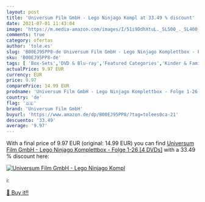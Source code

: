 ```yaml
---
layout: post
title: 'Universum Film GmbH - Lego Ninjago Kompl at 33.49 % discount'
date: 2021-07-01 11:43:04
image: 'https://m.media-amazon.com/images/I/51i9DdhXtuL._SL500_._SL400_.jpg'
comments: true
category: ofertas
author: 'tole.es'
slug: 'B00EJ95PP8-de Universum Film GmbH - Lego Ninjago Komplettbox - Folge...'
sku: 'B00EJ95PP8-de'
tags: [ 'Box-Sets','DVD & Blu-ray','Featured Categories','Kinder & Familie','Serien & TV-Produktionen','Zeichentrick','lego','universum film gmbh', ]
actualPrice: 9.97 EUR
currency: EUR
price: 9.97
comparePrice: 14.99 EUR
prodname: 'Universum Film GmbH - Lego Ninjago Komplettbox - Folge 1-26 [4 DVDs]'
country: 'de'
flag: '🇩🇪'
brand: 'Universum Film GmbH'
buyurl: 'https://www.amazon.de/dp/B00EJ95PP8/?tag=tolees0ca-21'
descuento: '33.49'
average: '9.97'
---
```


With a final price of 9.97 EUR (original: 14.99 EUR) you can find [Universum Film GmbH - Lego Ninjago Komplettbox - Folge 1-26 [4 DVDs]](https://www.amazon.de/dp/B00EJ95PP8/?tag=tolees0ca-21) with a  33.49 % discount here:

[![Universum Film GmbH - Lego Ninjago Kompl](https://m.media-amazon.com/images/I/51i9DdhXtuL._SL500_._SL400_.jpg)](https://www.amazon.de/dp/B00EJ95PP8/?tag=tolees0ca-21)

ℹ️:


[🛒 Buy it!!](https://www.amazon.de/dp/B00EJ95PP8/?tag=tolees0ca-21)
